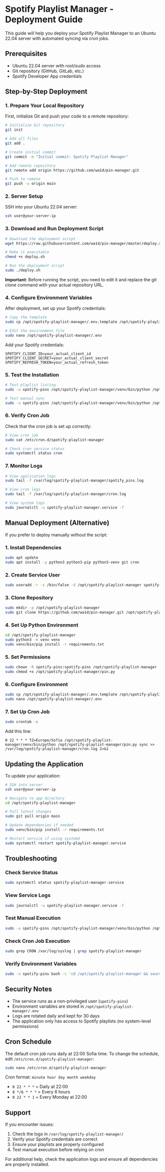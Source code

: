 # Spotify Playlist Manager - Deployment Guide

This guide will help you deploy your Spotify Playlist Manager to an Ubuntu 22.04 server with automated syncing via cron jobs.

## Prerequisites

- Ubuntu 22.04 server with root/sudo access
- Git repository (GitHub, GitLab, etc.)
- Spotify Developer App credentials

## Step-by-Step Deployment

### 1. Prepare Your Local Repository

First, initialize Git and push your code to a remote repository:

```bash
# Initialize Git repository
git init

# Add all files
git add .

# Create initial commit
git commit -m "Initial commit: Spotify Playlist Manager"

# Add remote repository
git remote add origin https://github.com/wa1d/pin-manager.git

# Push to remote
git push -u origin main
```

### 2. Server Setup

SSH into your Ubuntu 22.04 server:

```bash
ssh user@your-server-ip
```

### 3. Download and Run Deployment Script

```bash
# Download the deployment script
wget https://raw.githubusercontent.com/wa1d/pin-manager/master/deploy.sh

# Make it executable
chmod +x deploy.sh

# Run the deployment script
sudo ./deploy.sh
```

**Important**: Before running the script, you need to edit it and replace the git clone command with your actual repository URL.

### 4. Configure Environment Variables

After deployment, set up your Spotify credentials:

```bash
# Copy the template
sudo cp /opt/spotify-playlist-manager/.env.template /opt/spotify-playlist-manager/.env

# Edit the environment file
sudo nano /opt/spotify-playlist-manager/.env
```

Add your Spotify credentials:
```
SPOTIFY_CLIENT_ID=your_actual_client_id
SPOTIFY_CLIENT_SECRET=your_actual_client_secret
SPOTIFY_REFRESH_TOKEN=your_actual_refresh_token
```

### 5. Test the Installation

```bash
# Test playlist listing
sudo -u spotify-pins /opt/spotify-playlist-manager/venv/bin/python /opt/spotify-playlist-manager/pin.py playlist-list

# Test manual sync
sudo -u spotify-pins /opt/spotify-playlist-manager/venv/bin/python /opt/spotify-playlist-manager/pin.py sync
```

### 6. Verify Cron Job

Check that the cron job is set up correctly:

```bash
# View cron job
sudo cat /etc/cron.d/spotify-playlist-manager

# Check cron service status
sudo systemctl status cron
```

### 7. Monitor Logs

```bash
# View application logs
sudo tail -f /var/log/spotify-playlist-manager/spotify_pins.log

# View cron logs
sudo tail -f /var/log/spotify-playlist-manager/cron.log

# View system logs
sudo journalctl -u spotify-playlist-manager.service -f
```

## Manual Deployment (Alternative)

If you prefer to deploy manually without the script:

### 1. Install Dependencies

```bash
sudo apt update
sudo apt install -y python3 python3-pip python3-venv git cron
```

### 2. Create Service User

```bash
sudo useradd -r -s /bin/false -d /opt/spotify-playlist-manager spotify-pins
```

### 3. Clone Repository

```bash
sudo mkdir -p /opt/spotify-playlist-manager
sudo git clone https://github.com/wa1d/pin-manager.git /opt/spotify-playlist-manager
```

### 4. Set Up Python Environment

```bash
cd /opt/spotify-playlist-manager
sudo python3 -m venv venv
sudo venv/bin/pip install -r requirements.txt
```

### 5. Set Permissions

```bash
sudo chown -R spotify-pins:spotify-pins /opt/spotify-playlist-manager
sudo chmod +x /opt/spotify-playlist-manager/pin.py
```

### 6. Configure Environment

```bash
sudo cp /opt/spotify-playlist-manager/.env.template /opt/spotify-playlist-manager/.env
sudo nano /opt/spotify-playlist-manager/.env
```

### 7. Set Up Cron Job

```bash
sudo crontab -e
```

Add this line:
```
0 22 * * * TZ=Europe/Sofia /opt/spotify-playlist-manager/venv/bin/python /opt/spotify-playlist-manager/pin.py sync >> /var/log/spotify-playlist-manager/cron.log 2>&1
```

## Updating the Application

To update your application:

```bash
# SSH into server
ssh user@your-server-ip

# Navigate to app directory
cd /opt/spotify-playlist-manager

# Pull latest changes
sudo git pull origin main

# Update dependencies if needed
sudo venv/bin/pip install -r requirements.txt

# Restart service if using systemd
sudo systemctl restart spotify-playlist-manager.service
```

## Troubleshooting

### Check Service Status
```bash
sudo systemctl status spotify-playlist-manager.service
```

### View Service Logs
```bash
sudo journalctl -u spotify-playlist-manager.service -f
```

### Test Manual Execution
```bash
sudo -u spotify-pins /opt/spotify-playlist-manager/venv/bin/python /opt/spotify-playlist-manager/pin.py sync
```

### Check Cron Job Execution
```bash
sudo grep CRON /var/log/syslog | grep spotify-playlist-manager
```

### Verify Environment Variables
```bash
sudo -u spotify-pins bash -c 'cd /opt/spotify-playlist-manager && source .env && env | grep SPOTIFY'
```

## Security Notes

- The service runs as a non-privileged user (`spotify-pins`)
- Environment variables are stored in `/opt/spotify-playlist-manager/.env`
- Logs are rotated daily and kept for 30 days
- The application only has access to Spotify playlists (no system-level permissions)

## Cron Schedule

The default cron job runs daily at 22:00 Sofia time. To change the schedule, edit `/etc/cron.d/spotify-playlist-manager`:

```bash
sudo nano /etc/cron.d/spotify-playlist-manager
```

Cron format: `minute hour day month weekday`
- `0 22 * * *` = Daily at 22:00
- `0 */6 * * *` = Every 6 hours
- `0 22 * * 1` = Every Monday at 22:00

## Support

If you encounter issues:

1. Check the logs in `/var/log/spotify-playlist-manager/`
2. Verify your Spotify credentials are correct
3. Ensure your playlists are properly configured
4. Test manual execution before relying on cron

For additional help, check the application logs and ensure all dependencies are properly installed.
